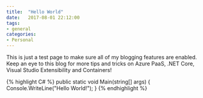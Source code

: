 ```yaml
---
title:  "Hello World"
date:   2017-08-01 22:12:00
tags:
- general
categories:
- Personal 
---
```


This is just a test page to make sure all of my blogging features are enabled. Keep an eye to this blog for more tips and tricks on Azure PaaS, .NET Core, Visual Studio Extensibility and Containers!

{% highlight C# %}
public static void Main(string[] args)
{
    Console.WriteLine("Hello World!");
}
{% endhighlight %}